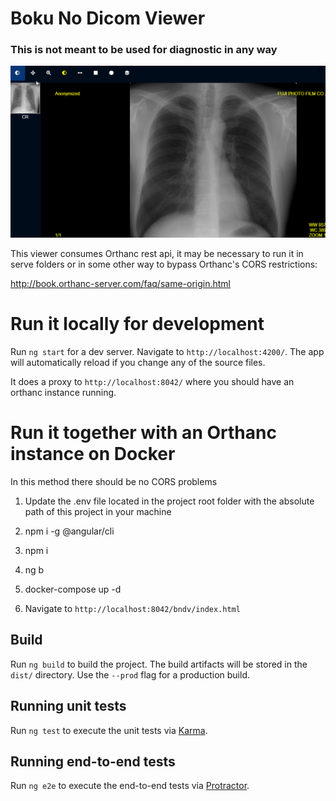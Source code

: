 # Boku No Dicom Viewer
### This is not meant to be used for diagnostic in any way
![Viewer demo](https://raw.githubusercontent.com/Hggo/boku-no-dicom-viewer/master/demo.gif)

This viewer consumes Orthanc rest api, it may be necessary to run it in serve folders or in some other way to bypass Orthanc's CORS restrictions:

http://book.orthanc-server.com/faq/same-origin.html

# Run it locally for development

Run `ng start` for a dev server. Navigate to `http://localhost:4200/`. The app will automatically reload if you change any of the source files.

It does a proxy to `http://localhost:8042/` where you should have an orthanc instance running.

# Run it together with an Orthanc instance on Docker

 In this method there should be no CORS problems

 1. Update the .env file located in the project root folder with the absolute path of this project in your machine
 
 2. npm i -g  @angular/cli 
 
 3. npm i
 
 4. ng b
 
 5. docker-compose up -d
 
 6. Navigate to `http://localhost:8042/bndv/index.html`

## Build

Run `ng build` to build the project. The build artifacts will be stored in the `dist/` directory. Use the `--prod` flag for a production build.

## Running unit tests

Run `ng test` to execute the unit tests via [Karma](https://karma-runner.github.io).

## Running end-to-end tests

Run `ng e2e` to execute the end-to-end tests via [Protractor](http://www.protractortest.org/).
